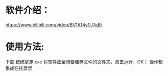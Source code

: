 # 软件介绍：
https://www.bilibili.com/video/BV1A14y1U7aB/
# 使用方法:
下载 统统拿走.exe 将软件放至想要储存文件的文件夹，双击运行，OK！ 操作都集成在托盘里
